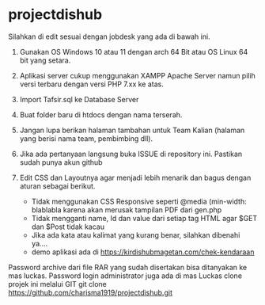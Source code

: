 # projectdishub
Silahkan di edit sesuai dengan jobdesk yang ada di bawah ini.
1. Gunakan OS Windows 10 atau 11 dengan arch 64 Bit atau OS Linux 64 bit yang setara.
2. Aplikasi server cukup menggunakan XAMPP Apache Server namun pilih versi terbaru dengan versi PHP 7.xx ke atas.
3. Import Tafsir.sql ke Database Server
4. Buat folder baru di htdocs dengan nama terserah.
5. Jangan lupa berikan halaman tambahan untuk Team Kalian (halaman yang berisi nama team, pembimbing dll).
6. Jika ada pertanyaan langsung buka ISSUE di repository ini. Pastikan sudah punya akun github
7. Edit CSS dan Layoutnya agar menjadi lebih menarik dan bagus dengan aturan sebagai berikut.

   - Tidak menggunakan CSS Responsive seperti @media (min-width: blablabla karena akan merusak tampilan PDF dari gen.php
   - Tidak mengganti name, Id dan value dari setiap tag HTML agar $GET dan $Post tidak kacau
   - Jika ada kata atau kalimat yang kurang benar, silahkan dibenahi ya....
   - demo aplikasi ada di https://kirdishubmagetan.com/chek-kendaraan

  Password archive dari file RAR yang sudah disertakan bisa ditanyakan ke mas luckas.
  Password login administrator juga ada di mas Luckas
  clone projek ini melalui GIT
  git clone https://github.com/charisma1919/projectdishub.git
